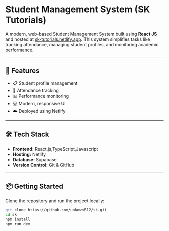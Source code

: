 # Student Management System (SK Tutorials)

A modern, web-based Student Management System built using **React JS** and hosted at [sk-tutorials.netlify.app](https://sk-tutorials.netlify.app). This system simplifies tasks like tracking attendance, managing student profiles, and monitoring academic performance.

---

## 🚀 Features

- 📋 Student profile management  
- 📆 Attendance tracking  
- 📊 Performance monitoring  
- 💻 Modern, responsive UI  
- ☁️ Deployed using Netlify

---

## 🛠 Tech Stack

- **Frontend:** React.js,TypeScript,Javascript
- **Hosting:** Netlify  
- **Database:** Supabase  
- **Version Control:** Git & GitHub

---

## 📦 Getting Started

Clone the repository and run the project locally:
```bash
git clone https://github.com/unkown812/sk.git
cd sk
npm install
npm run dev
```
